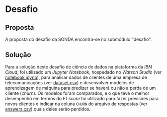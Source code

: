 # Desafio

## Proposta

A proposta do desafio da SONDA encontra-se no submódulo "desafio".

## Solução

Para a solução deste desafio de ciência de dados na plataforma da *IBM Cloud*,
foi utilizado um *Jupyter Notebook*, hospedado no *Watson Studio*
(ver [notebook.ipynb](solução/notebook.ipynb)), para analisar dados de clientes
de uma empresa de telecomunicações (ver [dataset.csv](desafio/assets/data/dataset.csv))
e desenvolver modelos de aprendizagem de máquina para predizer se haverá ou
não a perda de um cliente (_churn_). Os modelos foram comparados, e o que teve
o melhor desempenho em termos do _F1 score_ foi utilizado para fazer previsões
para novos clientes e indicar na coluna `CHURN` do arquivo de respostas
(ver [answers.csv](desafio/assets/answers.csv)) quais deles serão perdidos.
